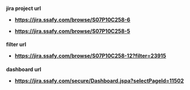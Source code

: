 <h4>jira project url

- https://jira.ssafy.com/browse/S07P10C258-6

- https://jira.ssafy.com/browse/S07P10C258-5

<h4>filter url

- https://jira.ssafy.com/browse/S07P10C258-12?filter=23915

<h4>dashboard url

- https://jira.ssafy.com/secure/Dashboard.jspa?selectPageId=11502

